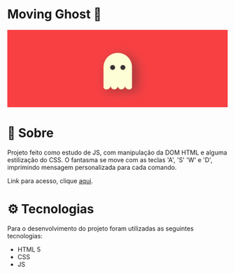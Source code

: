 # Moving Ghost :ghost:
<p align="center">
  <img src="https://github.com/crissieag/moving-ghost/blob/main/screen.gif" width="600">
</p>

# :page_facing_up: Sobre #
 
Projeto feito como estudo de JS, com manipulação da DOM HTML e alguma estilização do CSS. O fantasma se move com as teclas 'A', 'S' 'W' e 'D', imprimindo mensagem personalizada para cada comando.

Link para acesso, clique [aqui](https://dndc0.csb.app/).

# :gear: Tecnologias #

Para o desenvolvimento do projeto foram utilizadas as seguintes tecnologias:

* HTML 5
* CSS
* JS
